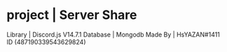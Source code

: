 # project | Server Share
Library | Discord.js V14.7.1 
Database | Mongodb
Made By | HsYAZAN#1411 ID (487190339543629824)
